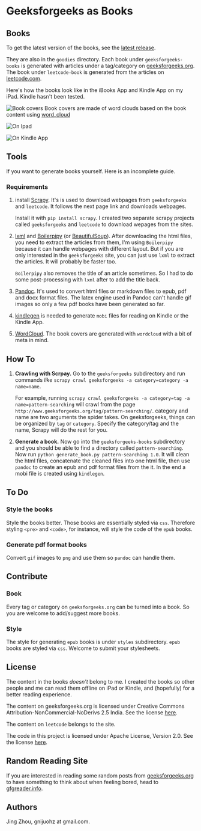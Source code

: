 # Geeksforgeeks as Books

## Books
To get the latest version of the books, see the [latest release][12].

They are also in the `goodies` directory. Each book under `geeksforgeeks-books` is generated with articles under a tag/category on [geeksforgeeks.org][1]. The book under `leetcode-book` is generated from the articles on [leetcode.com](http://leetcode.com/).

Here's how the books look like in the iBooks App and Kindle App on my iPad. Kindle hasn't been tested.

![Book covers](https://s-media-cache-ak0.pinimg.com/originals/25/15/f5/2515f556de2b199d4af8a8aacdebc7c3.jpg)
Book covers are made of word clouds based on the book content using [word_cloud](https://github.com/amueller/word_cloud)  

![On Ipad](https://s-media-cache-ak0.pinimg.com/originals/1d/28/d3/1d28d3e3148d2c91d22e837ace64c0ce.jpg)

![On Kindle App](https://s-media-cache-ak0.pinimg.com/originals/2b/86/53/2b8653eff7aaa191a80263de32c29651.jpg)

## Tools

If you want to generate books yourself. Here is an incomplete guide.

### Requirements

1. install [Scrapy][2]. It's is used to download webpages from `geeksforgeeks` and `leetcode`. It follows the next page link and downloads webpages.

    Install it with `pip install scrapy`. I created two separate scrapy projects called `geeksforgeeks` and `leetcode` to download wepages from the sites.

2. [lxml][10] and [Boilerpipy][6] (or [BeautifulSoup][11]). After downloading the html files, you need to extract the articles from them, I'm using `Boilerpipy` because it can handle webpages with different layout. But if you are only interested in the `geeksforgeeks` site, you can just use `lxml` to extract the articles. It will probably be faster too.

    `Boilerpipy` also removes the title of an article sometimes. So I had to do some post-processing with `lxml` after to add the title back.

3. [Pandoc][3]. It's used to convert html files or markdown files to epub, pdf and docx format files. The latex engine used in Pandoc can't handle gif images so only a few pdf books have been generated so far.

4. [kindlegen][4] is needed to generate `mobi` files for reading on Kindle or the Kindle App.
5. [WordCloud][5]. The book covers are generated with `wordcloud` with a bit of meta in mind.

## How To

1. **Crawling with Scrpay.** Go to the `geeksforgeeks` subdirectory and run commands *like* `scrapy crawl geeksforgeeks -a category=category -a name=name`.

    For example, running `scrapy crawl geeksforgeeks -a category=tag -a name=pattern-searching` will crawl from the page `http://www.geeksforgeeks.org/tag/pattern-searching/`. category and name are two arguments the spider takes. On geeksforgeeks, things can be organized by `tag` or `category`. Specify the category/tag and the name, Scrapy will do the rest for you.

2. **Generate a book.** Now go into the `geeksforgeeks-books` subdirectory and you should be able to find a directory called `pattern-searching`. Now run `python generate_book.py pattern-searching 1.0`. It will clean the html files, concatenate the cleaned files into one html file, then use `pandoc` to create an epub and pdf format files from the it. In the end a mobi file is created using `kindlegen`.


## To Do

### Style the books
Style the books better. Those books are essentially styled via `css`. Therefore styling `<pre>` and `<code>`, for instance, will style the code of the `epub` books.

### Generate pdf format books
Convert `gif` images to `png` and use them so `pandoc` can handle them.

## Contribute

### Book

Every tag or category on `geeksforgeeks.org` can be turned into a book. So you are welcome to add/suggest more books.

### Style

The style for generating `epub` books is under `styles` subdirectory. `epub` books are styled via `css`. Welcome to submit your stylesheets.

## License

The content in the books *doesn't* belong to me. I created the books so other people and me can read them offline on iPad or Kindle, and (hopefully) for a better reading experience.

The content on geeksforgeeks.org is licensed under Creative Commons
Attribution-NonCommercial-NoDerivs 2.5 India. See the license [here][7].

The content on `leetcode` belongs to the site.

The code in this project is licensed under Apache License, Version 2.0. See the
license [here][8].

## Random Reading Site

If you are interested in reading some random posts from [geeksforgeeks.org][1] to have something to think about when feeling bored, head to [gfgreader.info][9].

## Authors

Jing Zhou, gnijuohz at gmail.com.


[1]:http://www.geeksforgeeks.org/
[2]:http://scrapy.org/
[3]:http://johnmacfarlane.net/pandoc/
[4]:http://www.amazon.com/gp/feature.html?docId=1000765211
[5]:https://github.com/amueller/word_cloud
[6]:https://github.com/harshavardhana/boilerpipy
[7]:http://creativecommons.org/licenses/by-nc-nd/2.5/in/deed.en_US
[8]:http://www.apache.org/licenses/LICENSE-2.0
[9]:http://www.gfgreader.info/
[10]:http://lxml.de/
[11]:http://www.crummy.com/software/BeautifulSoup/
[12]:https://github.com/gnijuohz/geeksforgeeks-as-books/releases/latest

